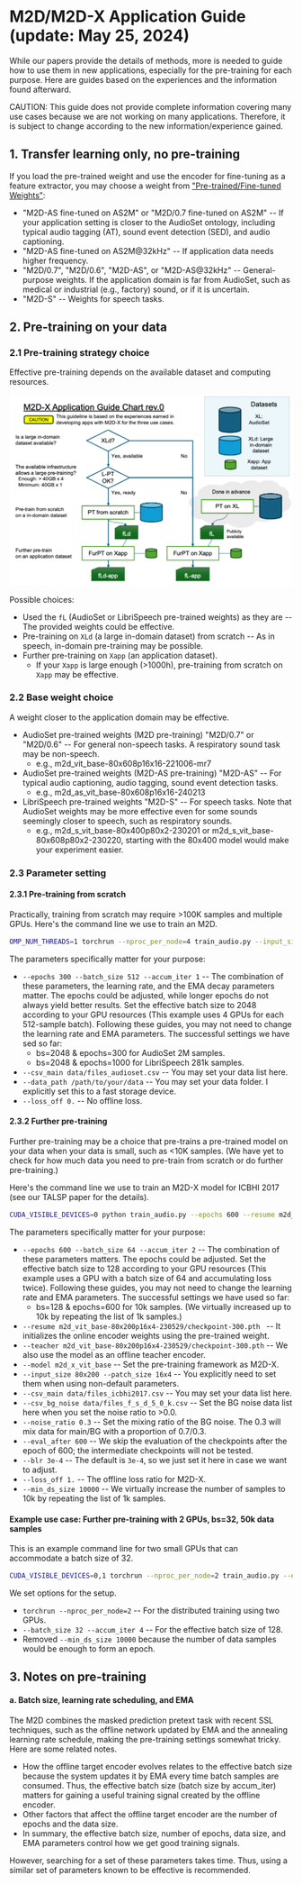 # M2D/M2D-X Application Guide (update: May 25, 2024)

While our papers provide the details of methods, more is needed to guide how to use them in new applications, especially for the pre-training for each purpose.
Here are guides based on the experiences and the information found afterward.

CAUTION: This guide does not provide complete information covering many use cases because we are not working on many applications. Therefore, it is subject to change according to the new information/experience gained.

## 1. Transfer learning only, no pre-training
If you load the pre-trained weight and use the encoder for fine-tuning as a feature extractor, you may choose a weight from ["Pre-trained/Fine-tuned Weights"](README.md#pre-trainedfine-tuned-weights):

- "M2D-AS fine-tuned on AS2M" or "M2D/0.7 fine-tuned on AS2M" -- If your application setting is closer to the AudioSet ontology, including typical audio tagging (AT), sound event detection (SED), and audio captioning. 
- "M2D-AS fine-tuned on AS2M@32kHz" -- If application data needs higher frequency.
- "M2D/0.7", "M2D/0.6", "M2D-AS", or "M2D-AS@32kHz" -- General-purpose weights. If the application domain is far from AudioSet, such as medical or industrial (e.g., factory) sound, or if it is uncertain.
- "M2D-S" -- Weights for speech tasks.


## 2. Pre-training on your data

### 2.1 Pre-training strategy choice

Effective pre-training depends on the available dataset and computing resources.

![chart](image-AppGuideChart.png)

Possible choices:

- Used the `fL` (AudioSet or LibriSpeech pre-trained weights) as they are -- The provided weights could be effective.
- Pre-training on `XLd` (a large in-domain dataset) from scratch -- As in speech, in-domain pre-training may be possible.
- Further pre-training on `Xapp` (an application dataset).
    - If your `Xapp` is large enough (>1000h), pre-training from scratch on `Xapp` may be effective.

### 2.2 Base weight choice

A weight closer to the application domain may be effective.

- AudioSet pre-trained weights (M2D pre-training) "M2D/0.7" or "M2D/0.6" -- For general non-speech tasks. A respiratory sound task may be non-speech.
    - e.g., m2d_vit_base-80x608p16x16-221006-mr7
- AudioSet pre-trained weights (M2D-AS pre-training) "M2D-AS" -- For typical audio captioning, audio tagging, sound event detection tasks.
    - e.g., m2d_as_vit_base-80x608p16x16-240213
- LibriSpeech pre-trained weights "M2D-S" -- For speech tasks. Note that AudioSet weights may be more effective even for some sounds seemingly closer to speech, such as respiratory sounds.
    - e.g., m2d_s_vit_base-80x400p80x2-230201 or m2d_s_vit_base-80x608p80x2-230220, starting with the 80x400 model would make your experiment easier.

### 2.3 Parameter setting

#### 2.3.1 Pre-training from scratch

Practically, training from scratch may require >100K samples and multiple GPUs. Here's the command line we use to train an M2D.

```sh
OMP_NUM_THREADS=1 torchrun --nproc_per_node=4 train_audio.py --input_size 80x608 --patch_size 16x16 --epochs 300 --batch_size 512 --accum_iter 1 --save_freq 50 --seed 3 --model m2d_vit_base --csv_main data/files_audioset.csv --data_path /path/to/your/data --loss_off 0.
```

The parameters specifically matter for your purpose:

- `--epochs 300 --batch_size 512 --accum_iter 1` -- The combination of these parameters, the learning rate, and the EMA decay parameters matter. The epochs could be adjusted, while longer epochs do not always yield better results. Set the effective batch size to 2048 according to your GPU resources (This example uses 4 GPUs for each 512-sample batch). Following these guides, you may not need to change the learning rate and EMA parameters. The successful settings we have sed so far:
    - bs=2048 & epochs=300 for AudioSet 2M samples.
    - bs=2048 & epochs=1000 for LibriSpeech 281k samples.
- `--csv_main data/files_audioset.csv` -- You may set your data list here.
- `--data_path /path/to/your/data` -- You may set your data folder. I explicitly set this to a fast storage device.
- `--loss_off 0.` -- No offline loss.


#### 2.3.2 Further pre-training

Further pre-training may be a choice that pre-trains a pre-trained model on your data when your data is small, such as <10K samples.
(We have yet to check for how much data you need to pre-train from scratch or do further pre-training.)

Here's the command line we use to train an M2D-X model for ICBHI 2017 (see our TALSP paper for the details).

```sh
CUDA_VISIBLE_DEVICES=0 python train_audio.py --epochs 600 --resume m2d_vit_base-80x200p16x4-230529/checkpoint-300.pth --model m2d_x_vit_base --input_size 80x200 --patch_size 16x4 --batch_size 64 --accum_iter 2 --csv_main data/files_icbhi2017.csv --csv_bg_noise data/files_f_s_d_5_0_k.csv --noise_ratio 0.3 --save_freq 100 --eval_after 600 --seed 6 --teacher m2d_vit_base-80x200p16x4-230529/checkpoint-300.pth --blr 3e-4 --loss_off 1. --min_ds_size 10000
```

The parameters specifically matter for your purpose:

- `--epochs 600 --batch_size 64 --accum_iter 2` -- The combination of these parameters matters. The epochs could be adjusted. Set the effective batch size to 128 according to your GPU resources (This example uses a GPU with a batch size of 64 and accumulating loss twice). Following these guides, you may not need to change the learning rate and EMA parameters. The successful settings we have used so far:
    - bs=128 & epochs=600 for 10k samples. (We virtually increased up to 10k by repeating the list of 1k samples.)
- `--resume m2d_vit_base-80x200p16x4-230529/checkpoint-300.pth ` -- It initializes the online encoder weights using the pre-trained weight.
- `--teacher m2d_vit_base-80x200p16x4-230529/checkpoint-300.pth` -- We also use the model as an offline teacher encoder.
- `--model m2d_x_vit_base` -- Set the pre-training framework as M2D-X.
- `--input_size 80x200 --patch_size 16x4` -- You explicitly need to set them when using non-default parameters.
- `--csv_main data/files_icbhi2017.csv` -- You may set your data list here.
- `--csv_bg_noise data/files_f_s_d_5_0_k.csv` -- Set the BG noise data list here when you set the noise ratio to >0.0.
- `--noise_ratio 0.3` -- Set the mixing ratio of the BG noise. The 0.3 will mix data for main/BG with a proportion of 0.7/0.3.
- `--eval_after 600` -- We skip the evaluation of the checkpoints after the epoch of 600; the intermediate checkpoints will not be tested.
- `--blr 3e-4` -- The default is `3e-4`, so we just set it here in case we want to adjust.
- `--loss_off 1.` -- The offline loss ratio for M2D-X.
- `--min_ds_size 10000` -- We virtually increase the number of samples to 10k by repeating the list of 1k samples.

#### Example use case: Further pre-training with 2 GPUs, bs=32, 50k data samples

This is an example command line for two small GPUs that can accommodate a batch size of 32.

```sh
CUDA_VISIBLE_DEVICES=0,1 torchrun --nproc_per_node=2 train_audio.py --epochs 600 --warmup_epochs 24 --resume m2d_vit_base-80x608p16x16-221006-mr7/checkpoint-300.pth --model m2d_x_vit_base --batch_size 32 --accum_iter 4 --csv_main __your__.csv --csv_bg_noise data/files_f_s_d_5_0_k.csv --noise_ratio 0.01 --save_freq 100 --eval_after 600 --seed 3 --teacher m2d_vit_base-80x608p16x16-221006-mr7/checkpoint-300.pth --blr 3e-4 --loss_off 1.
```

We set options for the setup.

- `torchrun --nproc_per_node=2` -- For the distributed training using two GPUs.
- `--batch_size 32 --accum_iter 4` -- For the effective batch size of 128.
- Removed `--min_ds_size 10000` because the number of data samples would be enough to form an epoch.

## 3. Notes on pre-training

#### a. Batch size, learning rate scheduling, and EMA

The M2D combines the masked prediction pretext task with recent SSL techniques, such as the offline network updated by EMA and the annealing learning rate schedule, making the pre-training settings somewhat tricky. Here are some related notes.

- How the offline target encoder evolves relates to the effective batch size because the system updates it by EMA every time batch samples are consumed. Thus, the effective batch size (batch size by accum_iter) matters for gaining a useful training signal created by the offline encoder.
- Other factors that affect the offline target encoder are the number of epochs and the data size.
- In summary, the effective batch size, number of epochs, data size, and EMA parameters control how we get good training signals.

However, searching for a set of these parameters takes time. Thus, using a similar set of parameters known to be effective is recommended.

